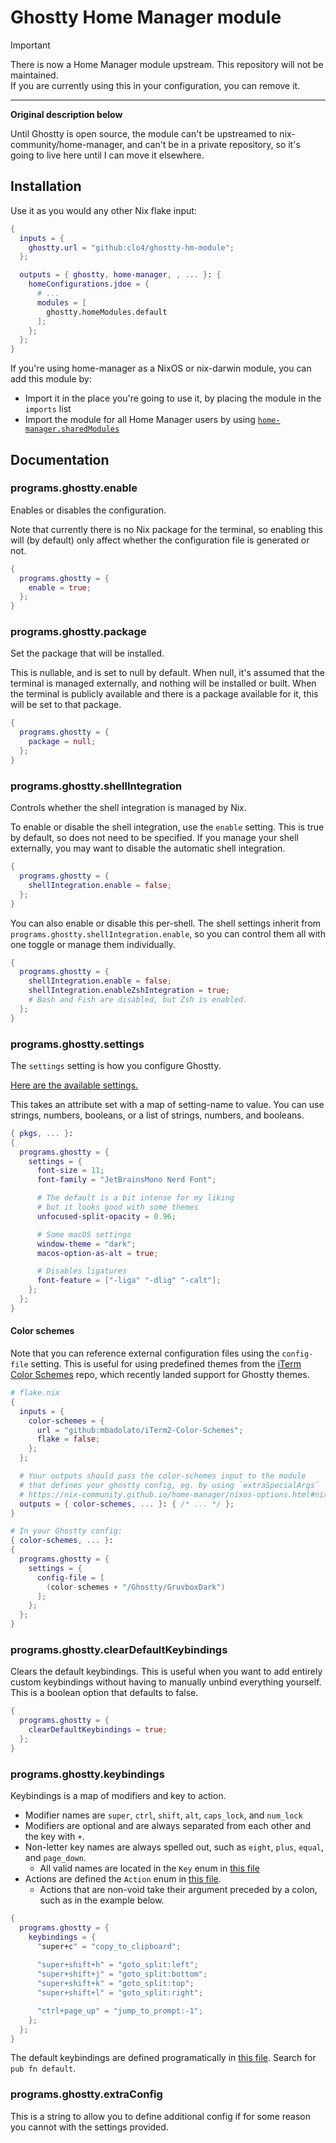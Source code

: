 # Ghostty Home Manager module

> [!IMPORTANT]
> There is now a Home Manager module upstream. This repository will not be maintained. \
> If you are currently using this in your configuration, you can remove it.

---

**Original description below**

Until Ghostty is open source, the module can't be upstreamed to
nix-community/home-manager, and can't be in a private repository, so it's going
to live here until I can move it elsewhere.

## Installation

Use it as you would any other Nix flake input:

```nix
{
  inputs = {
    ghostty.url = "github:clo4/ghostty-hm-module";
  };

  outputs = { ghostty, home-manager, , ... }: {
    homeConfigurations.jdoe = {
      # ...
      modules = [
        ghostty.homeModules.default
      ];
    };
  };
}
```

If you're using home-manager as a NixOS or nix-darwin module, you can add this
module by:

- Import it in the place you're going to use it, by placing the module in the
  `imports` list
- Import the module for all Home Manager users by using
  [`home-manager.sharedModules`](https://nix-community.github.io/home-manager/nixos-options.html#nixos-opt-home-manager.sharedModules)

## Documentation

### programs.ghostty.enable

Enables or disables the configuration.

Note that currently there is no Nix package for the terminal, so enabling this
will (by default) only affect whether the configuration file is generated or
not.

```nix
{
  programs.ghostty = {
    enable = true;
  };
}
```

### programs.ghostty.package

Set the package that will be installed.

This is nullable, and is set to null by default. When null, it's assumed that
the terminal is managed externally, and nothing will be installed or built. When
the terminal is publicly available and there is a package available for it, this
will be set to that package.

```nix
{
  programs.ghostty = {
    package = null;
  };
}
```

### programs.ghostty.shellIntegration

Controls whether the shell integration is managed by Nix.

To enable or disable the shell integration, use the `enable` setting. This is
true by default, so does not need to be specified. If you manage your shell
externally, you may want to disable the automatic shell integration.

```nix
{
  programs.ghostty = {
    shellIntegration.enable = false;
  };
}
```

You can also enable or disable this per-shell. The shell settings inherit from
`programs.ghostty.shellIntegration.enable`, so you can control them all with one
toggle or manage them individually.

```nix
{
  programs.ghostty = {
    shellIntegration.enable = false;
    shellIntegration.enableZshIntegration = true;
    # Bash and Fish are disabled, but Zsh is enabled.
  };
}
```

### programs.ghostty.settings

The `settings` setting is how you configure Ghostty.

[Here are the available settings.](https://github.com/mitchellh/ghostty/blob/main/src/config/Config.zig)

This takes an attribute set with a map of setting-name to value. You can use
strings, numbers, booleans, or a list of strings, numbers, and booleans.

```nix
{ pkgs, ... }:
{
  programs.ghostty = {
    settings = {
      font-size = 11;
      font-family = "JetBrainsMono Nerd Font";

      # The default is a bit intense for my liking
      # but it looks good with some themes
      unfocused-split-opacity = 0.96;

      # Some macOS settings
      window-theme = "dark";
      macos-option-as-alt = true;

      # Disables ligatures
      font-feature = ["-liga" "-dlig" "-calt"];
    };
  };
}
```

#### Color schemes

Note that you can reference external configuration files using the `config-file`
setting. This is useful for using predefined themes from the
[iTerm Color Schemes](https://github.com/mbadolato/iTerm2-Color-Schemes) repo,
which recently landed support for Ghostty themes.

```nix
# flake.nix
{
  inputs = {
    color-schemes = {
      url = "github:mbadolato/iTerm2-Color-Schemes";
      flake = false;
    };
  };

  # Your outputs should pass the color-schemes input to the module
  # that defines your ghostty config, eg. by using `extraSpecialArgs`
  # https://nix-community.github.io/home-manager/nixos-options.html#nixos-opt-home-manager.extraSpecialArgs
  outputs = { color-schemes, ... }: { /* ... */ };
}
```

```nix
# In your Ghostty config:
{ color-schemes, ... }:
{
  programs.ghostty = {
    settings = {
      config-file = [
        (color-schemes + "/Ghostty/GruvboxDark")
      ];
    };
  };
}
```

### programs.ghostty.clearDefaultKeybindings

Clears the default keybindings. This is useful when you want to add entirely custom
keybindings without having to manually unbind everything yourself. This is a boolean
option that defaults to false.

```nix
{
  programs.ghostty = {
    clearDefaultKeybindings = true;
  }; 
}
```

### programs.ghostty.keybindings

Keybindings is a map of modifiers and key to action.

- Modifier names are `super`, `ctrl`, `shift`, `alt`, `caps_lock`, and
  `num_lock`
- Modifiers are optional and are always separated from each other and the key
  with `+`.
- Non-letter key names are always spelled out, such as `eight`, `plus`, `equal`,
  and `page_down`.
  - All valid names are located in the `Key` enum in
    [this file](https://github.com/mitchellh/ghostty/blob/main/src/input/key.zig)
- Actions are defined the `Action` enum in
  [this file](https://github.com/mitchellh/ghostty/blob/main/src/input/Binding.zig).
  - Actions that are non-void take their argument preceded by a colon, such as
    in the example below.

```nix
{
  programs.ghostty = {
    keybindings = {
      "super+c" = "copy_to_clipboard";
      
      "super+shift+h" = "goto_split:left";
      "super+shift+j" = "goto_split:bottom";
      "super+shift+k" = "goto_split:top";
      "super+shift+l" = "goto_split:right";

      "ctrl+page_up" = "jump_to_prompt:-1";
    };
  };
}
```

The default keybindings are defined programatically in
[this file](https://github.com/mitchellh/ghostty/blob/main/src/config/Config.zig).
Search for `pub fn default`.

### programs.ghostty.extraConfig

This is a string to allow you to define additional config if for some reason you
cannot with the settings provided.
